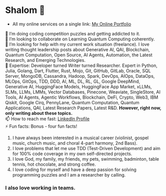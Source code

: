 # Shalom 👋

* All my online services on a single link: [My Online Portfolio](https://linktr.ee/thomascherickal)

🌱 I’m doing coding competition puzzles and getting addicted to it. <br>
👯 I’m looking to collaborate on Learning Quantum Computing coherently. <br>
🤔 I’m looking for help with my current work situation (freelance). I love writing thought leadership posts about Generative AI, QAI, Blockchain, Quantum Computation, Open Source, AI Agents, Automation, the Latest Research, and Emerging Technologies. <br>
💬 Expertise: Developer turned Writer turned Researcher. Expert in Python, Julia, Golang, Dart, Flutter, Rust, Mojo, Git, GitHub, GitLab, Oracle, SQL Server, MongoDB, Cassandra, Hadoop, Spark, DevOps, AIOps, DataOps, MLOps, GitOps, TDD, DDD, AI, ML, DL, RL, GL, Google DeepMind, Generative AI, HuggingFace Models, HuggingFace App Market, xLLMs, SLMs, LLMs, LMMs, Vector Databases, Pinecone, Weaviate, SingleStore, AI Tools, AI Agents, Agentic Workflows, Blockchain, DeFi, Crypto, Web3, IBM Qiskit, Google Cirq, PennyLane, Quantum Computation, Quantum Applications, QAI, Latest Research Papers, Latest R&D. **However, right now, only writing about these topics.** <br>
📫 How to reach me fast: [LinkedIn Profile](https://linkedin.com/in/thomascherickal)  <br>
⚡  Fun facts: Bonus - four fun facts! <br>
1) I have always been interested in a musical career (violinist, gospel music, church music, and choral 4-part harmony, 2nd Bass). <br> 
2) I love problems that let me use TDD (Test-Driven Development) and aim for 100% code coverage in my own self-directed projects. <br>
3) I love God, my family, my friends, my pets, swimming, badminton, table tennis, hot chocolate, and strong coffee. <br>
4) I love coding for myself and have a deep passion for solving programming puzzles and I am a researcher by calling. <br>
### I also love working in teams.<br>


